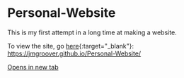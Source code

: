 # Personal-Website
This is my first attempt in a long time at making a website.  

To view the site, go [here](https://jmgroover.github.io/Personal-Website/){:target="_blank"}: https://jmgroover.github.io/Personal-Website/

<a href="https://jmgroover.github.io/Personal-Website/" target="_blank">Opens in new tab</a>
